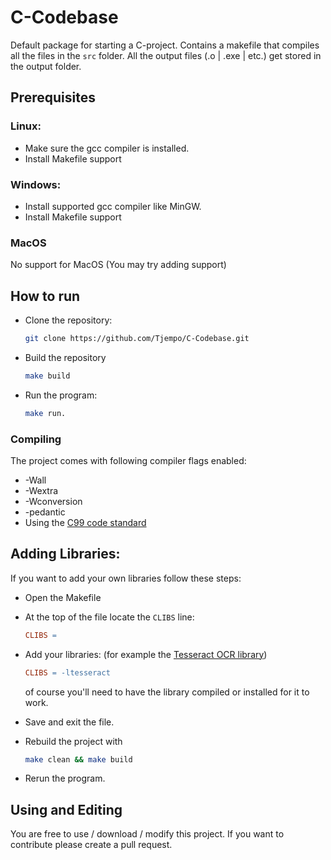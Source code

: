 # C-Codebase
Default package for starting a C-project.
Contains a makefile that compiles all the files in the ```src``` folder.
All the output files (.o | .exe | etc.) get stored in the output folder. 

## Prerequisites
### Linux: 
- Make sure the gcc compiler is installed. 
- Install Makefile support

### Windows:
- Install supported gcc compiler like MinGW. 
- Install Makefile support

### MacOS
No support for MacOS (You may try adding support)

## How to run
- Clone the repository:
  ```bash
  git clone https://github.com/Tjempo/C-Codebase.git
  ```
- Build the repository
    ```bash
    make build
    ```
- Run the program:
    ```bash
    make run.
    ```

### Compiling
The project comes with following compiler flags enabled:
- -Wall
- -Wextra
- -Wconversion
- -pedantic
- Using the [C99 code standard](https://en.wikipedia.org/wiki/C99)

## Adding Libraries:

If you want to add your own libraries follow these steps:

- Open the Makefile
- At the top of the file locate the ```CLIBS``` line: 
    ```Makefile
    CLIBS = 
    ```
- Add your libraries: (for example the [Tesseract OCR library](https://github.com/tesseract-ocr/tesseract))
    ```Makefile
    CLIBS = -ltesseract
    ```
    of course you'll need to have the library compiled or installed for it to work.


- Save and exit the file.

- Rebuild the project with 
    ```bash
    make clean && make build
    ```
- Rerun the program.



## Using and Editing

You are free to use / download / modify this project. If you want to contribute please create a pull request.